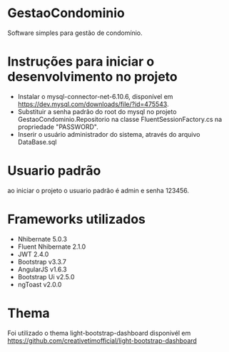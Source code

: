 # GestaoCondominio
Software simples para gestão de condomínio.

# Instruções para iniciar o desenvolvimento no projeto

- Instalar o mysql-connector-net-6.10.6, disponível em <https://dev.mysql.com/downloads/file/?id=475543>.
- Substituir a senha padrão do root do mysql no projeto GestaoCondominio.Repositorio na classe FluentSessionFactory.cs na propriedade "PASSWORD".
- Inserir o usuário administrador do sistema, através do arquivo DataBase.sql

# Usuario padrão
ao iniciar o projeto o usuario padrão é admin e senha 123456.

# Frameworks utilizados

- Nhibernate 5.0.3
- Fluent Nhibernate 2.1.0
- JWT 2.4.0
- Bootstrap v3.3.7
- AngularJS v1.6.3
- Bootstrap Ui v2.5.0
- ngToast v2.0.0

# Thema

Foi utilizado o thema light-bootstrap-dashboard disponivél em https://github.com/creativetimofficial/light-bootstrap-dashboard
